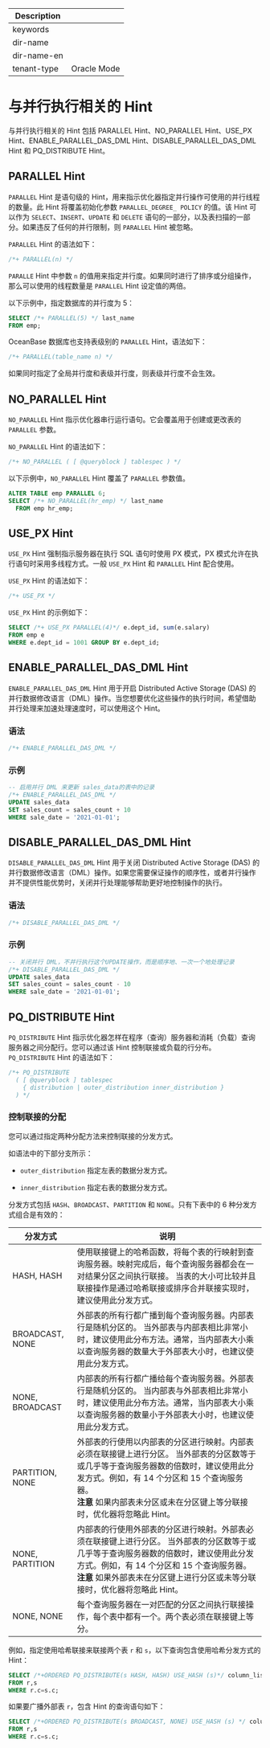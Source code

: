 | Description   |                 |
|---------------|-----------------|
| keywords      |                 |
| dir-name      |                 |
| dir-name-en   |                 |
| tenant-type   | Oracle Mode     |

# 与并行执行相关的 Hint

与并行执行相关的 Hint 包括 PARALLEL Hint、NO_PARALLEL Hint、USE_PX Hint、ENABLE_PARALLEL_DAS_DML Hint、DISABLE_PARALLEL_DAS_DML Hint 和 PQ_DISTRIBUTE Hint。

## PARALLEL Hint

`PARALLEL` Hint 是语句级的 Hint，用来指示优化器指定并行操作可使用的并行线程的数量。此 Hint 将覆盖初始化参数 `PARALLEL_DEGREE_ POLICY` 的值。该 Hint 可以作为 `SELECT`、`INSERT`、`UPDATE` 和 `DELETE` 语句的一部分，以及表扫描的一部分。如果违反了任何的并行限制，则 `PARALLEL` Hint 被忽略。

`PARALLEL` Hint 的语法如下：

```sql
/*+ PARALLEL(n) */
```

`PARALLE` Hint 中参数 `n` 的值用来指定并行度。如果同时进行了排序或分组操作，那么可以使用的线程数量是 `PARALLEL` Hint 设定值的两倍。

以下示例中，指定数据库的并行度为 5：

```sql
SELECT /*+ PARALLEL(5) */ last_name
FROM emp;
```

OceanBase 数据库也支持表级别的 `PARALLEL` Hint，语法如下：

```sql
/*+ PARALLEL(table_name n) */
```

如果同时指定了全局并行度和表级并行度，则表级并行度不会生效。

## NO_PARALLEL Hint

`NO_PARALLEL` Hint 指示优化器串行运行语句。它会覆盖用于创建或更改表的 `PARALLEL` 参数。

`NO_PARALLEL` Hint 的语法如下：

```sql
/*+ NO_PARALLEL ( [ @queryblock ] tablespec ) */
```

以下示例中，`NO_PARALLEL` Hint 覆盖了 `PARALLEL` 参数值。

```sql
ALTER TABLE emp PARALLEL 6;
SELECT /*+ NO_PARALLEL(hr_emp) */ last_name
  FROM emp hr_emp;
```

## USE_PX Hint

`USE_PX` Hint 强制指示服务器在执行 SQL 语句时使用 PX 模式，PX 模式允许在执行语句时采用多线程方式。一般 `USE_PX` Hint 和 `PARALLEL` Hint 配合使用。

`USE_PX` Hint 的语法如下：

```sql
/*+ USE_PX */
```

`USE_PX` Hint 的示例如下：

```sql
SELECT /*+ USE_PX PARALLEL(4)*/ e.dept_id, sum(e.salary)
FROM emp e
WHERE e.dept_id = 1001 GROUP BY e.dept_id;
```

## ENABLE_PARALLEL_DAS_DML Hint

`ENABLE_PARALLEL_DAS_DML` Hint 用于开启 Distributed Active Storage (DAS) 的并行数据修改语言（DML）操作。当您想要优化这些操作的执行时间，希望借助并行处理来加速处理速度时，可以使用这个 Hint。

### 语法

```sql
/*+ ENABLE_PARALLEL_DAS_DML */
```

### 示例

```sql
-- 启用并行 DML 来更新 sales_data的表中的记录
/*+ ENABLE_PARALLEL_DAS_DML */
UPDATE sales_data
SET sales_count = sales_count + 10
WHERE sale_date = '2021-01-01';
```

## DISABLE_PARALLEL_DAS_DML Hint

`DISABLE_PARALLEL_DAS_DML` Hint 用于关闭 Distributed Active Storage (DAS) 的并行数据修改语言（DML）操作。如果您需要保证操作的顺序性，或者并行操作并不提供性能优势时，关闭并行处理能够帮助更好地控制操作的执行。

### 语法

```sql
/*+ DISABLE_PARALLEL_DAS_DML */
```

### 示例

```sql
-- 关闭并行 DML，不并行执行这个UPDATE操作，而是顺序地、一次一个地处理记录
/*+ DISABLE_PARALLEL_DAS_DML */
UPDATE sales_data
SET sales_count = sales_count - 10
WHERE sale_date = '2021-01-01';
```

## PQ_DISTRIBUTE Hint

`PQ_DISTRIBUTE` Hint 指示优化器怎样在程序（查询）服务器和消耗（负载）查询服务器之间分配行。您可以通过该 Hint 控制联接或负载的行分布。
`PQ_DISTRIBUTE` Hint 的语法如下：

```sql
/*+ PQ_DISTRIBUTE
  ( [ @queryblock ] tablespec
    { distribution | outer_distribution inner_distribution }
  ) */
```

### 控制联接的分配

您可以通过指定两种分配方法来控制联接的分发方式。

如语法中的下部分支所示：

* `outer_distribution` 指定左表的数据分发方式。

* `inner_distribution` 指定右表的数据分发方式。

分发方式包括 `HASH`、`BROADCAST`、`PARTITION` 和 `NONE`。只有下表中的 6 种分发方式组合是有效的：

|      分发方式       |                                                                                             说明                                                                                             |
|-----------------|--------------------------------------------------------------------------------------------------------------------------------------------------------------------------------------------|
| HASH, HASH      | 使用联接键上的哈希函数，将每个表的行映射到查询服务器。映射完成后，每个查询服务器都会在一对结果分区之间执行联接。 当表的大小可比较并且联接操作是通过哈希联接或排序合并联接实现时，建议使用此分发方式。                                                                        |
| BROADCAST, NONE | 外部表的所有行都广播到每个查询服务器。内部表行是随机分区的。 当外部表与内部表相比非常小时，建议使用此分布方法。通常，当内部表大小乘以查询服务器的数量大于外部表大小时，也建议使用此分发方式。                                                                            |
| NONE, BROADCAST | 内部表的所有行都广播给每个查询服务器。外部表行是随机分区的。 当内部表与外部表相比非常小时，建议使用此分布方法。通常，当内部表大小乘以查询服务器的数量小于外部表大小时，也建议使用此分发方式。                                                                            |
| PARTITION, NONE | 外部表的行使用以内部表的分区进行映射。内部表必须在联接键上进行分区。 当外部表的分区数等于或几乎等于查询服务器数的倍数时，建议使用此分发方式。例如，有 14 个分区和 15 个查询服务器。 <br>**注意**  如果内部表未分区或未在分区键上等分联接时，优化器将忽略此 Hint。  |
| NONE, PARTITION | 内部表的行使用外部表的分区进行映射。外部表必须在联接键上进行分区。 当外部表的分区数等于或几乎等于查询服务器数的倍数时，建议使用此分发方式。例如，有 14 个分区和 15 个查询服务器。 <br>**注意**  如果外部表未在分区键上进行分区或未等分联接时，优化器将忽略此 Hint。 |
| NONE, NONE      | 每个查询服务器在一对匹配的分区之间执行联接操作，每个表中都有一个。两个表必须在联接键上等分。                                                                                                                                             |

例如，指定使用哈希联接来联接两个表 `r` 和 `s`，以下查询包含使用哈希分发方式的 Hint：

```sql
SELECT /*+ORDERED PQ_DISTRIBUTE(s HASH, HASH) USE_HASH (s)*/ column_list
FROM r,s
WHERE r.c=s.c;
```

如果要广播外部表 `r`，包含 Hint 的查询语句如下：

```sql
SELECT /*+ORDERED PQ_DISTRIBUTE(s BROADCAST, NONE) USE_HASH (s) */ column_list
FROM r,s
WHERE r.c=s.c;
```
